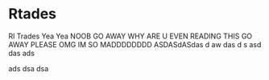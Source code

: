 # Rtades
Rl Trades 
Yea
Yea
NOOB
GO AWAY 
WHY ARE U EVEN READING THIS
GO AWAY PLEASE
OMG IM SO MADDDDDDDD
ASDASdASdas
d
aw
das
d
s
asd
das
ads

ads
dsa
dsa
